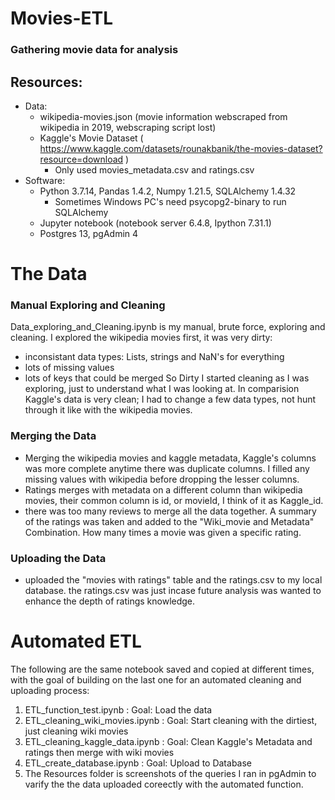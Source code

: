 # Movies-ETL

### Gathering movie data for analysis

## Resources: 
  - Data: 
    - wikipedia-movies.json (movie information webscraped from wikipedia in 2019, webscraping script lost)
    - Kaggle's Movie Dataset  ( https://www.kaggle.com/datasets/rounakbanik/the-movies-dataset?resource=download )  
      - Only used movies_metadata.csv and ratings.csv
  - Software: 
    - Python 3.7.14, Pandas 1.4.2, Numpy 1.21.5, SQLAlchemy 1.4.32 
        - Sometimes Windows PC's need psycopg2-binary to run SQLAlchemy
    - Jupyter notebook (notebook server 6.4.8, Ipython 7.31.1)
    - Postgres 13, pgAdmin 4

# The Data
### Manual Exploring and Cleaning
Data_exploring_and_Cleaning.ipynb is my manual, brute force, exploring and cleaning. I explored the wikipedia movies first, it was very dirty:
   - inconsistant data types: Lists, strings and NaN's for everything
   - lots of missing values
   - lots of keys that could be merged
So Dirty I started cleaning as I was exploring, just to understand what I was looking at. In comparision Kaggle's data is very clean; I had to change a few data types, not hunt through it like with the wikipedia movies.
### Merging the Data  
  - Merging the wikipedia movies and kaggle metadata, Kaggle's columns was more complete anytime there was duplicate columns. I filled any missing values with wikipedia before dropping the lesser columns. 
  - Ratings merges with metadata on a different column than wikipedia movies, their common column is id, or movieId, I think of it as Kaggle_id.
  - there was too many reviews to merge all the data together. A summary of the ratings was taken and added to the "Wiki_movie and Metadata" Combination. How many times a movie was given a specific rating.
### Uploading the Data
- uploaded the "movies with ratings" table and the ratings.csv to my local database. the ratings.csv was just incase future analysis was wanted to enhance the depth of ratings knowledge.
# Automated ETL
The following are the same notebook saved and copied at different times, with the goal of building on the last one for an automated cleaning and uploading process:
  1) ETL_function_test.ipynb         :  Goal: Load the data
  2) ETL_cleaning_wiki_movies.ipynb  :  Goal: Start cleaning with the dirtiest, just cleaning wiki movies
  3) ETL_cleaning_kaggle_data.ipynb  :  Goal: Clean Kaggle's Metadata and ratings then merge with wiki movies
  4) ETL_create_database.ipynb       :  Goal: Upload to Database
  5) The Resources folder is screenshots of the queries I ran in pgAdmin to varify the the data uploaded coreectly with the automated function.
